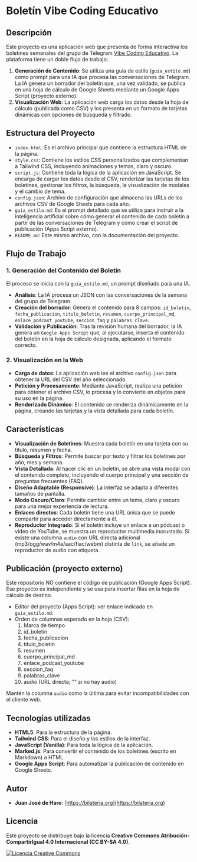 # Boletín Vibe Coding Educativo

## Descripción

Este proyecto es una aplicación web que presenta de forma interactiva los boletines semanales del grupo de Telegram [Vibe Coding Educativo](https://t.me/vceduca). La plataforma tiene un doble flujo de trabajo:

1.  **Generación de Contenido**: Se utiliza una guía de estilo (`guia_estilo.md`) como prompt para una IA que procesa las conversaciones de Telegram. La IA genera un borrador del boletín que, una vez validado, se publica en una hoja de cálculo de Google Sheets mediante un Google Apps Script (proyecto externo).
2.  **Visualización Web**: La aplicación web carga los datos desde la hoja de cálculo (publicada como CSV) y los presenta en un formato de tarjetas dinámicas con opciones de búsqueda y filtrado.

## Estructura del Proyecto

* `index.html`: Es el archivo principal que contiene la estructura HTML de la página.
* `style.css`: Contiene los estilos CSS personalizados que complementan a Tailwind CSS, incluyendo animaciones y temas, claro y oscuro.
* `script.js`: Contiene toda la lógica de la aplicación en JavaScript. Se encarga de cargar los datos desde el CSV, renderizar las tarjetas de los boletines, gestionar los filtros, la búsqueda, la visualización de modales y el cambio de tema.
* `config.json`: Archivo de configuración que almacena las URLs de los archivos CSV de Google Sheets para cada año.
* `guia_estilo.md`: Es el prompt detallado que se utiliza para instruir a la inteligencia artificial sobre cómo generar el contenido de cada boletín a partir de las conversaciones de Telegram y cómo crear el script de publicación (Apps Script externo).
* `README.md`: Este mismo archivo, con la documentación del proyecto.

## Flujo de Trabajo

### 1. Generación del Contenido del Boletín

El proceso se inicia con la `guia_estilo.md`, un prompt diseñado para una IA.

* **Análisis**: La IA procesa un JSON con las conversaciones de la semana del grupo de Telegram.
* **Creación del borrador**: Genera el contenido para 8 campos: `id_boletin`, `fecha_publicacion`, `titulo_boletin`, `resumen`, `cuerpo_principal_md`, `enlace_podcast_youtube`, `seccion_faq` y `palabras_clave`.
* **Validación y Publicación**: Tras la revisión humana del borrador, la IA genera un `Google Apps Script` que, al ejecutarse, inserta el contenido del boletín en la hoja de cálculo designada, aplicando el formato correcto.

### 2. Visualización en la Web

* **Carga de datos**: La aplicación web lee el archivo `config.json` para obtener la URL del CSV del año seleccionado.
* **Petición y Procesamiento**: Mediante JavaScript, realiza una petición para obtener el archivo CSV, lo procesa y lo convierte en objetos para su uso en la página.
* **Renderizado Dinámico**: El contenido se renderiza dinámicamente en la página, creando las tarjetas y la vista detallada para cada boletín.

## Características

* **Visualización de Boletines**: Muestra cada boletín en una tarjeta con su título, resumen y fecha.
* **Búsqueda y Filtros**: Permite buscar por texto y filtrar los boletines por año, mes y semana.
* **Vista Detallada**: Al hacer clic en un boletín, se abre una vista modal con el contenido completo, incluyendo el cuerpo principal y una sección de preguntas frecuentes (FAQ).
* **Diseño Adaptable (Responsive)**: La interfaz se adapta a diferentes tamaños de pantalla.
* **Modo Oscuro/Claro**: Permite cambiar entre un tema, claro y oscuro para una mejor experiencia de lectura.
* **Enlaces directos**: Cada boletín tiene una URL única que se puede compartir para acceder directamente a él.
* **Reproductor Integrado**: Si el boletín incluye un enlace a un pódcast o vídeo de YouTube, se muestra un reproductor multimedia incrustado. Si existe una columna `audio` con URL directa adicional (mp3/ogg/wav/m4a/aac/flac/webm) distinta de `link`, se añade un reproductor de audio con etiqueta.

## Publicación (proyecto externo)

Este repositorio NO contiene el código de publicación (Google Apps Script). Ese proyecto es independiente y se usa para insertar filas en la hoja de cálculo de destino.

- Editor del proyecto (Apps Script): ver enlace indicado en `guia_estilo.md`.
- Orden de columnas esperado en la hoja (CSV):
  1. Marca de tiempo
  2. id_boletin
  3. fecha_publicacion
  4. titulo_boletin
  5. resumen
  6. cuerpo_principal_md
  7. enlace_podcast_youtube
  8. seccion_faq
  9. palabras_clave
  10. audio (URL directa; "" si no hay audio)

Mantén la columna `audio` como la última para evitar incompatibilidades con el cliente web.

## Tecnologías utilizadas

* **HTML5**: Para la estructura de la página.
* **Tailwind CSS**: Para el diseño y los estilos de la interfaz.
* **JavaScript (Vanilla)**: Para toda la lógica de la aplicación.
* **Marked.js**: Para convertir el contenido de los boletines (escrito en Markdown) a HTML.
* **Google Apps Script**: Para automatizar la publicación de contenido en Google Sheets.

## Autor

* **Juan José de Haro**: [https://bilateria.org](https://bilateria.org)

## Licencia

Este proyecto se distribuye bajo la licencia **Creative Commons Atribución-CompartirIgual 4.0 Internacional (CC BY-SA 4.0)**.

[![Licencia Creative Commons](https://i.creativecommons.org/l/by-sa/4.0/88x31.png)](http://creativecommons.org/licenses/by-sa/4.0/)
